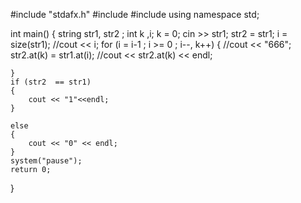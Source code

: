 #include "stdafx.h"
#include <string> 
#include <iostream>
using namespace std;

int main()
{
	string str1, str2 ;
	int k ,i;
	k = 0;
	cin >> str1;
	str2 = str1;
i = size(str1);
//cout << i;
	for (i = i-1 ; i >= 0 ; i--, k++)
	{
		//cout << "666";
		str2.at(k) = str1.at(i);
		//cout << str2.at(k) << endl;

	}
	if (str2  == str1)
	{ 
		cout << "1"<<endl;
	}

	else
	{ 
		cout << "0" << endl;
	}
	system("pause");
    return 0;
}
